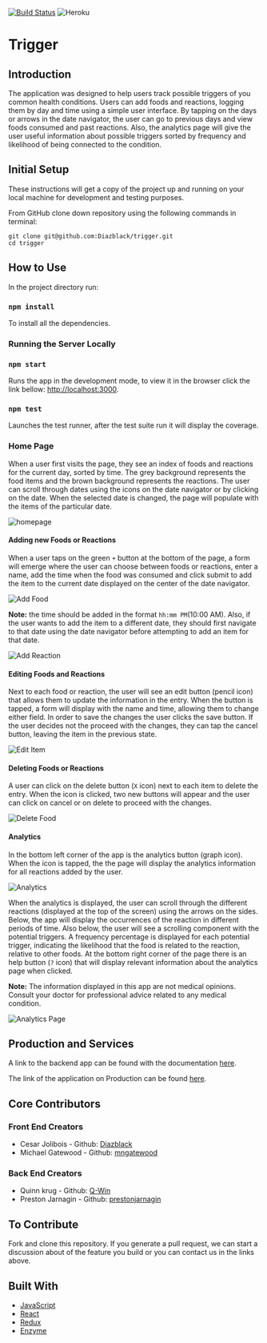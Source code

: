 [![Build Status](https://travis-ci.com/Diazblack/trigger.svg?branch=master)](https://travis-ci.com/Diazblack/trigger)
![Heroku](https://heroku-badge.herokuapp.com/?trigger-105=heroku-badge)

# Trigger

## Introduction
The application was designed to help users track possible triggers of you common health conditions. Users can add foods and reactions, logging them by day and time using a simple user interface.  By tapping on the days or arrows in the date navigator, the user can go to previous days and view foods consumed and past reactions.  Also, the analytics page will give the user useful information about possible triggers sorted by frequency and likelihood of being connected to the condition.    

## Initial Setup

These instructions will get a copy of the project up and running on your local machine for development and testing purposes.

From GitHub clone down repository using the following commands in terminal:

    git clone git@github.com:Diazblack/trigger.git
    cd trigger

## How to Use

In the project directory run:

### `npm install`

To install all the dependencies.

### Running the Server Locally

### `npm start`

Runs the app in the development mode, to view it in the browser click the link bellow:
[http://localhost:3000](http://localhost:3000).


### `npm test`

Launches the test runner, after the test suite run it will display the coverage.

### Home Page

When a user first visits the page, they see an index of foods and reactions for the current day, sorted by time. The grey background represents the food items and the brown background represents the reactions. The user can scroll through dates using the icons on the date navigator or by clicking on the date.  When the selected date is changed, the page will populate with the items of the particular date.  

![homepage](screenshots/home-page.png)

#### Adding new Foods or Reactions
When a user taps on the green `+` button at the bottom of the page, a form will emerge where the user can choose between foods or reactions, enter a name, add the time when the food was consumed and click submit to add the item to the current date displayed on the center of the date navigator.

![Add Food](screenshots/add-form-reactions.png)

__Note:__ the time should be added in the format `hh:mm PM`(10:00 AM). Also, if the user wants to add the item to a  different date, they should first navigate to that date using the date navigator before attempting to add an item for that date.

![Add Reaction](screenshots/add-form-2.png)

#### Editing Foods and Reactions

Next to each food or reaction, the user will see an edit button (pencil icon) that allows them to update the information in the entry. When the button is tapped, a form will display with the name and time, allowing them to change either field. In order to save the changes the user clicks the save button. If the user decides not the proceed with the changes, they can tap the cancel button, leaving the item in the previous state.


![Edit Item](screenshots/update.png)

#### Deleting Foods or Reactions
A user can click on the delete button (`X` icon) next to each item to delete the entry.  When the icon is clicked, two new buttons will appear and the user can click on cancel or on delete to proceed with the changes.

![Delete Food](screenshots/delete.png)

#### Analytics

In the bottom left corner of the app is the analytics button (graph icon). When the icon is tapped, the the page will display the analytics information for all reactions added by the user.

![Analytics](screenshots/scroll-date.png)

When the analytics is displayed, the user can scroll through the different reactions (displayed at the top of the screen) using the arrows on the sides. Below, the app will display the occurrences of the reaction in different periods of time. Also below, the user will see a scrolling component with the potential triggers. A frequency percentage is displayed for each potential trigger, indicating the likelihood that the food is related to the reaction, relative to other foods. At the bottom right corner of the page there is an help button (`?` icon) that will display relevant information about the analytics page when clicked.  

__Note:__ The information displayed in this app are not medical opinions.  Consult your doctor for professional advice related to any medical condition.

![Analytics Page](screenshots/analytics.png)

## Production and Services

A link to the backend app can be found with the documentation [here](https://github.com/prestonjarnagin/trigger_backend).

The link of the application on Production can be found [here](https://trigger-105.herokuapp.com/).

## Core Contributors

### Front End Creators
* Cesar Jolibois - Github: [Diazblack](https://github.com/Diazblack)
* Michael Gatewood - Github: [mngatewood](https://www.github.com/mngatewood)

### Back End Creators
* Quinn krug - Github: [Q-Win](https://github.com/Q-Win)
* Preston Jarnagin - Github: [prestonjarnagin](https://www.github.com/prestonjarnagin)


## To Contribute

Fork and clone this repository. If you generate a pull request,  we can start a discussion about of the feature you build or you can contact us in the links above.   

## Built With

* [JavaScript](https://www.javascript.com/)
* [React](https://reactjs.org/)
* [Redux](https://redux.js.org/)
* [Enzyme](https://github.com/airbnb/enzyme)
